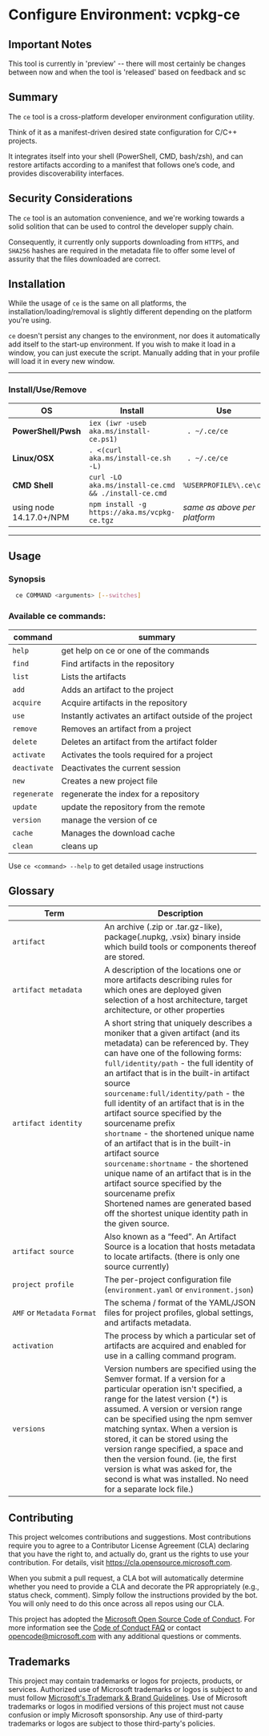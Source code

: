 # Configure Environment: vcpkg-ce 

## Important Notes  

This tool is currently in 'preview' -- there will most certainly be changes between now
and when the tool is 'released' based on feedback and sc

## Summary

The `ce` tool is a cross-platform developer environment configuration utility. 

Think of it as a manifest-driven desired state configuration for C/C++ projects. 

It integrates itself into your shell (PowerShell, CMD, bash/zsh), and can restore artifacts according to a manifest that follows one’s code, and provides discoverability interfaces. 


## Security Considerations

The `ce` tool is an automation convenience, and we're working towards a solid solition that can be used to control the developer supply chain.

Consequently, it currently only supports downloading from `HTTPS`, and `SHA256` hashes are required in the metadata file to offer some level of assurity that the files downloaded are correct.


## Installation

While the usage of `ce` is the same on all platforms, the installation/loading/removal is slightly different depending on the platform you're using.

`ce` doesn't persist any changes to the environment, nor does it automatically add itself to the start-up environment. If you wish to make it load in a window, you can just execute the script. Manually adding that in your profile will load it in every new window.

<hr>

### Install/Use/Remove

| OS              | Install                                             | Use                   | Remove                          |
|-----------------|-----------------------------------------------------|-----------------------|---------------------------------|
| **PowerShell/Pwsh** |`iex (iwr -useb aka.ms/install-ce.ps1)`              |` . ~/.ce/ce`          | `rmdir -recurse ~/.ce`          |
| **Linux/OSX**       |`. <(curl aka.ms/install-ce.sh -L)`                  |` . ~/.ce/ce`          | `rm -rf ~/.ce`                  |
| **CMD Shell**       |`curl -LO aka.ms/install-ce.cmd && ./install-ce.cmd` |`%USERPROFILE%\.ce\ce` | `rmdir /s /q %USERPROFILE%\.ce` |
| using node 14.17.0+/NPM | `npm install -g https://aka.ms/vcpkg-ce.tgz` | _same as above per platform_ | _same as above per platform_ | 

<hr>

## Usage

### Synopsis

``` bash
  ce COMMAND <arguments> [--switches]
```

### Available ce commands:

| command | summary | 
|---------|---------|
|  `help`       | get help on ce or one of the commands |
|  `find`       | Find artifacts in the repository |
|  `list`       | Lists the artifacts |
|  `add`        | Adds an artifact to the project |
|  `acquire`    | Acquire artifacts in the repository |
|  `use`        | Instantly activates an artifact outside of the project |
|  `remove`     | Removes an artifact from a project |
|  `delete`     | Deletes an artifact from the artifact folder |
|  `activate`   | Activates the tools required for a project |
|  `deactivate` | Deactivates the current session |
|  `new`        | Creates a new project file |
|  `regenerate` | regenerate the index for a repository |
|  `update`     | update the repository from the remote |
|  `version`    | manage the version of ce |
|  `cache`      | Manages the download cache |
|  `clean`      | cleans up |

Use `ce <command> --help` to get detailed usage instructions

## Glossary

| Term       | Description                                         |
|------------|-----------------------------------------------------|
| `artifact` | An archive (.zip or .tar.gz-like), package(.nupkg, .vsix) binary inside which build tools or components thereof are stored. |
| `artifact metadata` | A description of the locations one or more artifacts describing rules for which ones are deployed given selection of a host architecture, target architecture, or other properties|
| `artifact identity` | A short string that uniquely describes a moniker that a given artifact (and its metadata) can be referenced by. They can have one of the following forms:<br> `full/identity/path` - the full identity of an artifact that is in the built-in artifact source<br>`sourcename:full/identity/path` - the full identity of an artifact that is in the artifact source specified by the sourcename prefix<br>`shortname` - the shortened unique name of an artifact that is in the built-in artifact source<br>`sourcename:shortname` - the shortened unique name of an artifact that is in the artifact source specified by the sourcename prefix<br>Shortened names are generated based off the shortest unique identity path in the given source. |
| `artifact source` | Also known as a “feed”. An Artifact Source is a location that hosts metadata to locate artifacts. (there is only one source currently) |
| `project profile` | The per-project configuration file (`environment.yaml` or `environment.json`) 
| `AMF`&nbsp;or&nbsp;`Metadata`&nbsp;`Format` | The schema / format of the YAML/JSON files for project profiles, global settings, and artifacts metadata. |
| `activation` | The process by which a particular set of artifacts are acquired and enabled for use in a calling command program.|
| `versions` | Version numbers are specified using the Semver format. If a version for a particular operation isn't specified, a range for the latest version (*) is assumed. A version or version range can be specified using the npm semver matching syntax. When a version is stored, it can be stored using the version range specified, a space and then the version found. (ie, the first version is what was asked for, the second is what was installed. No need for a separate lock file.) |


## Contributing

This project welcomes contributions and suggestions.  Most contributions require you to agree to a
Contributor License Agreement (CLA) declaring that you have the right to, and actually do, grant us
the rights to use your contribution. For details, visit https://cla.opensource.microsoft.com.

When you submit a pull request, a CLA bot will automatically determine whether you need to provide
a CLA and decorate the PR appropriately (e.g., status check, comment). Simply follow the instructions
provided by the bot. You will only need to do this once across all repos using our CLA.

This project has adopted the [Microsoft Open Source Code of Conduct](https://opensource.microsoft.com/codeofconduct/).
For more information see the [Code of Conduct FAQ](https://opensource.microsoft.com/codeofconduct/faq/) or
contact [opencode@microsoft.com](mailto:opencode@microsoft.com) with any additional questions or comments.

## Trademarks

This project may contain trademarks or logos for projects, products, or services. Authorized use of Microsoft 
trademarks or logos is subject to and must follow 
[Microsoft's Trademark & Brand Guidelines](https://www.microsoft.com/en-us/legal/intellectualproperty/trademarks/usage/general).
Use of Microsoft trademarks or logos in modified versions of this project must not cause confusion or imply Microsoft sponsorship.
Any use of third-party trademarks or logos are subject to those third-party's policies.
